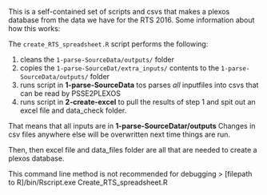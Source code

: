 This is a self-contained set of scripts and csvs that makes a plexos database from the data we have for the RTS 2016. Some information about how this works:

The `create_RTS_spreadsheet.R` script performs the following:
1. cleans the `1-parse-SourceData/outputs/` folder
2. copies the `1-parse-SourceDat/extra_inputs/` contents to the `1-parse-SourceData/outputs/` folder
3. runs script in **1-parse-SourceData** tos parses *all* inputfiles into csvs that can be read by PSSE2PLEXOS
4. runs script in **2-create-excel** to pull the results of step 1 and spit out an excel file and data_check folder.

That means that all inputs are in **1-parse-SourceDatar/outputs** Changes in csv files anywhere else will be overwritten next time things are run.

Then, then excel file and data_files folder are all that are needed to create a plexos database.

This command line method is not recommended for debugging
	> [filepath to R]/bin/Rscript.exe Create_RTS_spreadsheet.R



